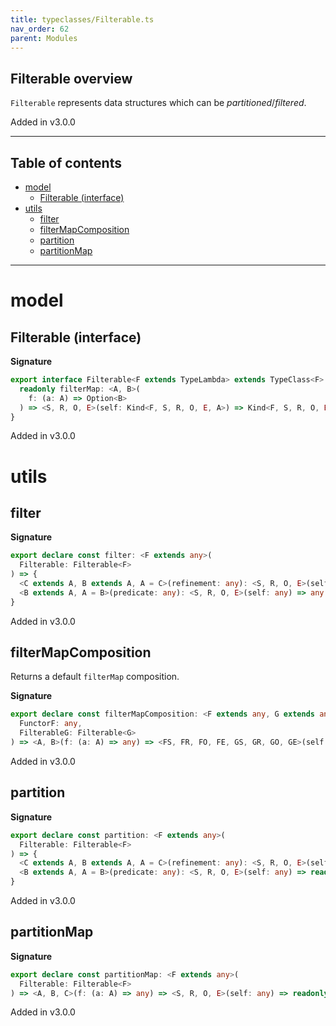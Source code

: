 ```yaml
---
title: typeclasses/Filterable.ts
nav_order: 62
parent: Modules
---
```


## Filterable overview

`Filterable` represents data structures which can be _partitioned_/_filtered_.

Added in v3.0.0

---

<h2 class="text-delta">Table of contents</h2>

- [model](#model)
  - [Filterable (interface)](#filterable-interface)
- [utils](#utils)
  - [filter](#filter)
  - [filterMapComposition](#filtermapcomposition)
  - [partition](#partition)
  - [partitionMap](#partitionmap)

---

# model

## Filterable (interface)

**Signature**

```ts
export interface Filterable<F extends TypeLambda> extends TypeClass<F> {
  readonly filterMap: <A, B>(
    f: (a: A) => Option<B>
  ) => <S, R, O, E>(self: Kind<F, S, R, O, E, A>) => Kind<F, S, R, O, E, B>
}
```

Added in v3.0.0

# utils

## filter

**Signature**

```ts
export declare const filter: <F extends any>(
  Filterable: Filterable<F>
) => {
  <C extends A, B extends A, A = C>(refinement: any): <S, R, O, E>(self: any) => any
  <B extends A, A = B>(predicate: any): <S, R, O, E>(self: any) => any
}
```

Added in v3.0.0

## filterMapComposition

Returns a default `filterMap` composition.

**Signature**

```ts
export declare const filterMapComposition: <F extends any, G extends any>(
  FunctorF: any,
  FilterableG: Filterable<G>
) => <A, B>(f: (a: A) => any) => <FS, FR, FO, FE, GS, GR, GO, GE>(self: any) => any
```

Added in v3.0.0

## partition

**Signature**

```ts
export declare const partition: <F extends any>(
  Filterable: Filterable<F>
) => {
  <C extends A, B extends A, A = C>(refinement: any): <S, R, O, E>(self: any) => readonly [any, any]
  <B extends A, A = B>(predicate: any): <S, R, O, E>(self: any) => readonly [any, any]
}
```

Added in v3.0.0

## partitionMap

**Signature**

```ts
export declare const partitionMap: <F extends any>(
  Filterable: Filterable<F>
) => <A, B, C>(f: (a: A) => any) => <S, R, O, E>(self: any) => readonly [any, any]
```

Added in v3.0.0
